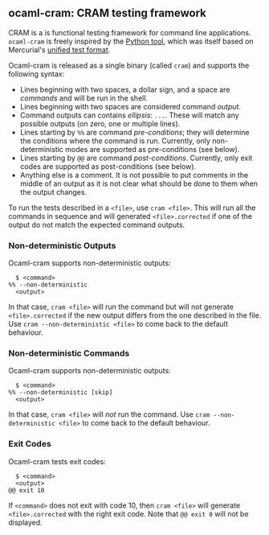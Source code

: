 ## ocaml-cram: CRAM testing framework

CRAM is a is functional testing framework for command line
applications. `ocaml-cram` is freely inspired by the [Python
tool](https://bitheap.org/cram/), which was itself based on
Mercurial's [unified test
format](https://www.selenic.com/blog/?p=663).

Ocaml-cram is released as a single binary (called `cram`) and
supports the following syntax:

- Lines beginning with two spaces, a dollar sign, and a space are
  *commands* and will be run in the shell.
- Lines beginning with two spaces are considered command *output*.
- Command outputs can contains *ellipsis*: `...`. These will
  match any possible outputs (on zero, one or multiple lines).
- Lines starting by `%%` are command *pre-conditions*; they will
  determine the conditions where the command is run. Currently, only
  non-deterministic modes are supported as pre-conditions (see below).
- Lines starting by `@@` are command *post-conditions*. Currently,
  only exit codes are supported as post-conditions (see below).
- Anything else is a comment. It is not possible to put comments
  in the middle of an output as it is not clear what should be done
  to them when the output changes.

To run the tests described in a `<file>`, use `cram <file>`. This will
run all the commands in sequence and will generated `<file>.corrected`
if one of the output do not match the expected command outputs.

### Non-deterministic Outputs

Ocaml-cram supports non-deterministic outputs:

```
  $ <command>
%% --non-deterministic
  <output>
```

In that case, `cram <file>` will run the command but will not
generate `<file>.corrected` if the new output differs from the one
described in the file. Use `cram --non-deterministic <file>` to come
back to the default behaviour.

### Non-deterministic Commands

Ocaml-cram supports non-deterministic outputs:

```
  $ <command>
%% --non-deterministic [skip]
  <output>
```

In that case, `cram <file>` will *not* run the command. Use `cram
--non-deterministic <file>` to come back to the default behaviour.

### Exit Codes

Ocaml-cram tests exit codes:

```
  $ <command>
  <output>
@@ exit 10
```

If `<command>` does not exit with code 10, then `cram <file>` will
generate `<file>.corrected` with the right exit code. Note that `@@
exit 0` will not be displayed.
